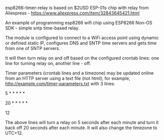 esp8266-timer-relay is based on $2USD ESP-01s chip with relay from Aliexpress - https://www.aliexpress.com/item/32843645421.html

An example of programming esp8266 wifi chip using ESP8266 Non-OS SDK - simple sntp time-based relay.

The module is configured to connect to a WiFi access point using dynamic or defined static IP, configures DNS and SNTP time servers
and gets time from one of SNTP servers.

It will then turn relay on and off based on the configured crontab lines: one line for turning relay on, another line - off.

Timer parameters (crontab lines and a timezone) may be updated online from an HTTP server using a text file (not html); for example, http://example.com/timer-parameters.txt with 3 lines:

5 * * * * *

20 * * * * *

12

The above lines will turn a relay on 5 seconds after each minute and turn it back off 20 seconds after each minute. It will also change the timezone to UTC+12.
